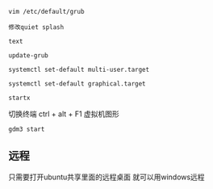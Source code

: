 
```
vim /etc/default/grub

修改quiet splash

text

update-grub

systemctl set-default multi-user.target

systemctl set-default graphical.target

startx
```

切换终端 ctrl + alt + F1 虚拟机图形

```
gdm3 start
```


## 远程
只需要打开ubuntu共享里面的远程桌面  就可以用windows远程